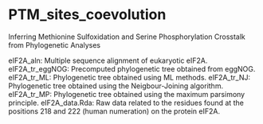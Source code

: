 # PTM_sites_coevolution
Inferring Methionine Sulfoxidation and Serine Phosphorylation Crosstalk from Phylogenetic Analyses

eIF2A_aln: Multiple sequence alignment of eukaryotic eIF2A.
eIF2A_tr_eggNOG: Precomputed phylogenetic tree obtained from eggNOG.
eIF2A_tr_ML: Phylogenetic tree obtained using ML methods.
eIF2A_tr_NJ: Phylogenetic tree obtained using the Neigbour-Joining algorithm.
eIF2A_tr_MP: Phylogenetic tree obtained using the maximum parsimony principle. 
eIF2A_data.Rda: Raw data related to the residues found at the positions 218 and 222 (human numeration) on the protein eIF2A.
